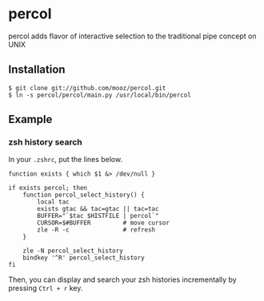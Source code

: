 # percol

percol adds flavor of interactive selection to the traditional pipe concept on UNIX

## Installation

    $ git clone git://github.com/mooz/percol.git
    $ ln -s percol/percol/main.py /usr/local/bin/percol

## Example

### zsh history search

In your `.zshrc`, put the lines below.

    function exists { which $1 &> /dev/null }
    
    if exists percol; then
        function percol_select_history() {
            local tac
            exists gtac && tac=gtac || tac=tac
            BUFFER="`$tac $HISTFILE | percol`"
            CURSOR=$#BUFFER         # move cursor
            zle -R -c               # refresh
        }
    
        zle -N percol_select_history
        bindkey '^R' percol_select_history
    fi

Then, you can display and search your zsh histories incrementally by pressing `Ctrl + r` key.
